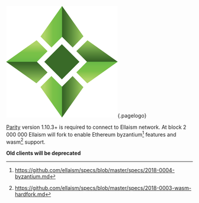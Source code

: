 ![Logo](/uploads/logo.png "Logo"){.pagelogo}
<!-- TITLE: Clients -->
<!-- SUBTITLE: Ellaism - A stable network with no premine and no dev fees -->

[Parity](cleints) version 1.10.3+ is required to connect to Ellaism network.
At block 2 000 000 Ellaism will fork to enable Ethereum byzantium[^1] features and wasm[^2] support.

**Old clients will be deprecated**

[^1]: https://github.com/ellaism/specs/blob/master/specs/2018-0004-byzantium.md
[^2]: https://github.com/ellaism/specs/blob/master/specs/2018-0003-wasm-hardfork.md